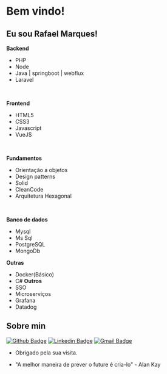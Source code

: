 # Bem vindo!

## Eu sou Rafael Marques!

**Backend** <br>
- PHP
- Node
- Java | springboot | webflux
- Laravel
<br>

**Frontend** <br>
- HTML5
- CSS3
- Javascript
- VueJS
<br>

**Fundamentos** <br>
- Orientação a objetos
- Design patterns
- Solid
- CleanCode
- Arquitetura Hexagonal
<br>

**Banco de dados**
- Mysql
- Ms Sql
- PostgreSQL
- MongoDb

**Outras**
- Docker(Básico)
- C#
**Outros**
- SSO
- Microserviços
- Grafana
- Datadog

## Sobre min 
[![Github Badge](https://img.shields.io/badge/-Github-000?style=flat-square&logo=Github&logoColor=white&link=link_do_seu_perfil_no_github)](https://github.com/rafaelmarques2000)
[![Linkedin Badge](https://img.shields.io/badge/-LinkedIn-blue?style=flat-square&logo=Linkedin&logoColor=white&link=link_do_seu_perfil_no_linkedin)](https://www.linkedin.com/in/rafael-marques-paixao/)
[![Gmail Badge](https://img.shields.io/badge/-Gmail-c14438?style=flat-square&logo=Gmail&logoColor=white&link=mailto:rafaelmarquespaixa@outlook.com)](mailto:rafaelmarquespaixa@outlook.com)

- Obrigado pela sua visita. 
  
- "A melhor maneira de prever o future é cria-lo" - Alan Kay
